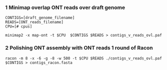 ### 1 Minimap overlap ONT reads over draft genome
```
CONTIGS=[draft_genome_filename]
READS=[ONT_reads_filename]
CPU=[# cpus]

minimap2 -x map-ont -t $CPU  $CONTIGS $READS > contigs_v_reads_ovl.paf
```
### 2 Polishing ONT assembly with ONT reads 1 round of Racon
```
racon -m 8 -x -6 -g -8 -w 500 -t $CPU $READS ./contigs_v_reads_ovl.paf $CONTIGS > contigs_racon.fasta
```